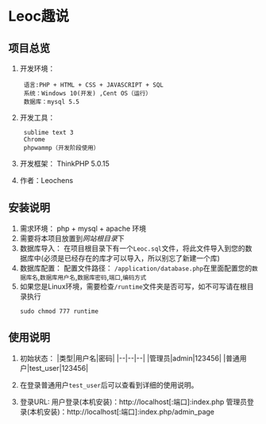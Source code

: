 # Leoc趣说

## 项目总览
1. 开发环境：

		语言:PHP + HTML + CSS + JAVASCRIPT + SQL
		系统：Windows 10(开发) ,Cent OS（运行）
		数据库：mysql 5.5

2. 开发工具： 

		sublime text 3 
		Chrome 
		phpwammp（开发阶段使用）

3. 开发框架：
		ThinkPHP 5.0.15

4. 作者：Leochens

## 安装说明

1. 需求环境：
	php + mysql + apache 环境
2. 需要将本项目放置到*网站根目录*下
3. 数据库导入：
	在项目根目录下有一个`Leoc.sql`文件，将此文件导入到您的数据库中(必须是已经存在的库才可以导入，所以别忘了新建一个库)
4. 数据库配置：
	配置文件路径：
	`/application/database.php`在里面配置您的`数据库名`,`数据库用户名`,`数据库密码`,`端口`,`编码方式`
5. 如果您是Linux环境，需要检查`/runtime`文件夹是否可写，如不可写请在根目录执行
	```shell
	sudo chmod 777 runtime
	```

## 使用说明

1. 初始状态：
	|类型|用户名|密码|
	|--|--|--|
	|管理员|admin|123456|
	|普通用户|test_user|123456|

2. 在登录普通用户`test_user`后可以查看到详细的使用说明。

3. 登录URL:
	用户登录(本机安装)：http://localhost[:端口]:index.php
	管理员登录(本机安装)：http://localhost[:端口]:index.php/admin_page

	
